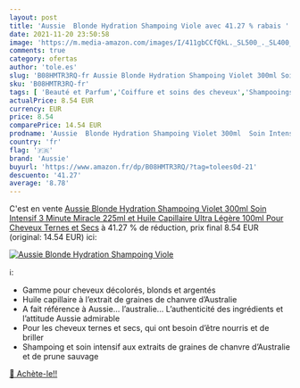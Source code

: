 ```yaml
---
layout: post
title: 'Aussie  Blonde Hydration Shampoing Viole avec 41.27 % rabais '
date: 2021-11-20 23:50:58
image: 'https://m.media-amazon.com/images/I/411gbCCfQkL._SL500_._SL400_.jpg'
comments: true
category: ofertas
author: 'tole.es'
slug: 'B08HMTR3RQ-fr Aussie Blonde Hydration Shampoing Violet 300ml Soin...'
sku: 'B08HMTR3RQ-fr'
tags: [ 'Beauté et Parfum','Coiffure et soins des cheveux','Shampooings','Soins des cheveux','aussie', ]
actualPrice: 8.54 EUR
currency: EUR
price: 8.54
comparePrice: 14.54 EUR
prodname: 'Aussie  Blonde Hydration Shampoing Violet 300ml  Soin Intensif 3 Minute Miracle 225ml et Huile Capillaire Ultra Légère 100ml  Pour Cheveux Ternes et Secs'
country: 'fr'
flag: '🇫🇷'
brand: 'Aussie'
buyurl: 'https://www.amazon.fr/dp/B08HMTR3RQ/?tag=tolees0d-21'
descuento: '41.27'
average: '8.78'
---
```


C'est en vente [Aussie  Blonde Hydration Shampoing Violet 300ml  Soin Intensif 3 Minute Miracle 225ml et Huile Capillaire Ultra Légère 100ml  Pour Cheveux Ternes et Secs](https://www.amazon.fr/dp/B08HMTR3RQ/?tag=tolees0d-21)  à  41.27 % de réduction, prix final  8.54 EUR (original: 14.54 EUR) ici:

[![Aussie  Blonde Hydration Shampoing Viole](https://m.media-amazon.com/images/I/411gbCCfQkL._SL500_._SL400_.jpg)](https://www.amazon.fr/dp/B08HMTR3RQ/?tag=tolees0d-21)

ℹ️:

- Gamme pour cheveux décolorés, blonds et argentés
- Huile capillaire à l’extrait de graines de chanvre d’Australie
- A fait référence à Aussie… l’australie... L’authenticité des ingrédients et l’attitude Aussie admirable
- Pour les cheveux ternes et secs, qui ont besoin d’être nourris et de briller
- Shampoing et soin intensif aux extraits de graines de chanvre d’Australie et de prune sauvage

[🛒 Achète-le!!](https://www.amazon.fr/dp/B08HMTR3RQ/?tag=tolees0d-21)
